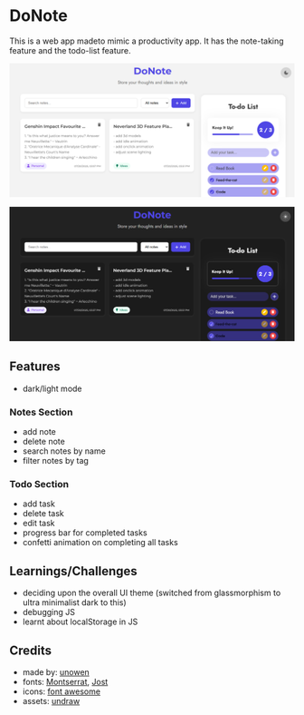 # DoNote
This is a web app madeto mimic a productivity app. It has the note-taking feature and the todo-list feature.


![preview](./assets/preview_light.png)




![preview](./assets/preview_dark.png)




## Features
- dark/light mode

### Notes Section
- add note
- delete note
- search notes by name
- filter notes by tag

### Todo Section
- add task
- delete task
- edit task
- progress bar for completed tasks
- confetti animation on completing all tasks




## Learnings/Challenges
- deciding upon the overall UI theme (switched from glassmorphism to ultra minimalist dark to this)
- debugging JS
- learnt about localStorage in JS




## Credits
- made by: [unowen](https://github.com/pari55051)
- fonts: [Montserrat](https://fonts.google.com/specimen/Montserrat?icon.size=100&icon.color=%23e3e3e3), [Jost](https://fonts.google.com/specimen/Jost?icon.size=100&icon.color=%23e3e3e3&query=jost)
- icons: [font awesome](https://fontawesome.com/)
- assets: [undraw](https://undraw.co/)